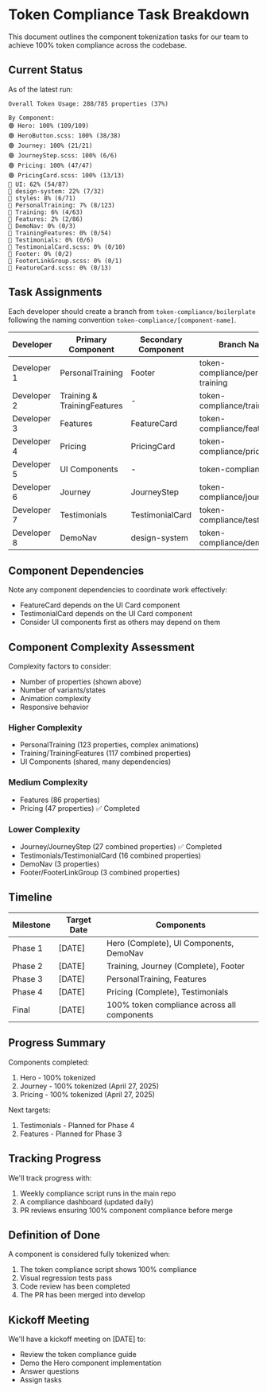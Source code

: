 # Token Compliance Task Breakdown

This document outlines the component tokenization tasks for our team to achieve 100% token compliance across the codebase.

## Current Status

As of the latest run:

```
Overall Token Usage: 288/785 properties (37%)

By Component:
🟢 Hero: 100% (109/109)
🟢 HeroButton.scss: 100% (38/38)
🟢 Journey: 100% (21/21)
🟢 JourneyStep.scss: 100% (6/6)
🟢 Pricing: 100% (47/47)
🟢 PricingCard.scss: 100% (13/13)
🔴 UI: 62% (54/87)
🔴 design-system: 22% (7/32)
🔴 styles: 8% (6/71)
🔴 PersonalTraining: 7% (8/123)
🔴 Training: 6% (4/63)
🔴 Features: 2% (2/86)
🔴 DemoNav: 0% (0/3)
🔴 TrainingFeatures: 0% (0/54)
🔴 Testimonials: 0% (0/6)
🔴 TestimonialCard.scss: 0% (0/10)
🔴 Footer: 0% (0/2)
🔴 FooterLinkGroup.scss: 0% (0/1)
🔴 FeatureCard.scss: 0% (0/13)
```

## Task Assignments

Each developer should create a branch from `token-compliance/boilerplate` following the naming convention `token-compliance/[component-name]`.

| Developer  | Primary Component                | Secondary Component    | Branch Name                      | Props (approx) | Status       |
|------------|----------------------------------|------------------------|----------------------------------|----------------|--------------|
| Developer 1| PersonalTraining                 | Footer                 | token-compliance/personal-training| 125            | In Progress  |
| Developer 2| Training & TrainingFeatures      | -                      | token-compliance/training        | 117            | Not Started  |
| Developer 3| Features                         | FeatureCard            | token-compliance/features        | 99             | Not Started  |
| Developer 4| Pricing                          | PricingCard            | token-compliance/pricing         | 60             | Complete ✅   |
| Developer 5| UI Components                    | -                      | token-compliance/ui              | 87             | Not Started  |
| Developer 6| Journey                          | JourneyStep            | token-compliance/journey         | 27             | Complete ✅   |
| Developer 7| Testimonials                     | TestimonialCard        | token-compliance/testimonials    | 16             | Not Started  |
| Developer 8| DemoNav                          | design-system          | token-compliance/demo-nav        | 29             | Not Started  |

## Component Dependencies

Note any component dependencies to coordinate work effectively:

- FeatureCard depends on the UI Card component
- TestimonialCard depends on the UI Card component
- Consider UI components first as others may depend on them

## Component Complexity Assessment

Complexity factors to consider:
- Number of properties (shown above)
- Number of variants/states
- Animation complexity
- Responsive behavior

### Higher Complexity
- PersonalTraining (123 properties, complex animations)
- Training/TrainingFeatures (117 combined properties)
- UI Components (shared, many dependencies)

### Medium Complexity
- Features (86 properties)
- Pricing (47 properties) ✅ Completed

### Lower Complexity
- Journey/JourneyStep (27 combined properties) ✅ Completed
- Testimonials/TestimonialCard (16 combined properties)
- DemoNav (3 properties)
- Footer/FooterLinkGroup (3 combined properties)

## Timeline

| Milestone | Target Date | Components |
|-----------|-------------|------------|
| Phase 1   | [DATE]      | Hero (Complete), UI Components, DemoNav |
| Phase 2   | [DATE]      | Training, Journey (Complete), Footer |
| Phase 3   | [DATE]      | PersonalTraining, Features |
| Phase 4   | [DATE]      | Pricing (Complete), Testimonials |
| Final     | [DATE]      | 100% token compliance across all components |

## Progress Summary

Components completed:
1. Hero - 100% tokenized
2. Journey - 100% tokenized (April 27, 2025)
3. Pricing - 100% tokenized (April 27, 2025)

Next targets:
1. Testimonials - Planned for Phase 4
2. Features - Planned for Phase 3

## Tracking Progress

We'll track progress with:

1. Weekly compliance script runs in the main repo
2. A compliance dashboard (updated daily)
3. PR reviews ensuring 100% component compliance before merge

## Definition of Done

A component is considered fully tokenized when:

1. The token compliance script shows 100% compliance
2. Visual regression tests pass
3. Code review has been completed
4. The PR has been merged into develop

## Kickoff Meeting

We'll have a kickoff meeting on [DATE] to:
- Review the token compliance guide
- Demo the Hero component implementation
- Answer questions
- Assign tasks 